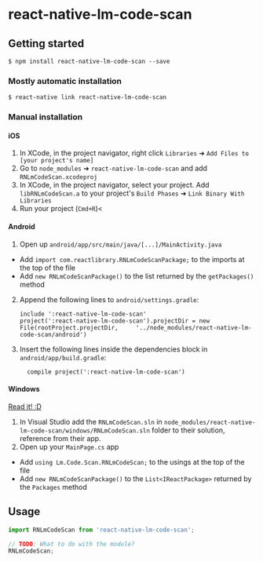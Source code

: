 
# react-native-lm-code-scan

## Getting started

`$ npm install react-native-lm-code-scan --save`

### Mostly automatic installation

`$ react-native link react-native-lm-code-scan`

### Manual installation


#### iOS

1. In XCode, in the project navigator, right click `Libraries` ➜ `Add Files to [your project's name]`
2. Go to `node_modules` ➜ `react-native-lm-code-scan` and add `RNLmCodeScan.xcodeproj`
3. In XCode, in the project navigator, select your project. Add `libRNLmCodeScan.a` to your project's `Build Phases` ➜ `Link Binary With Libraries`
4. Run your project (`Cmd+R`)<

#### Android

1. Open up `android/app/src/main/java/[...]/MainActivity.java`
  - Add `import com.reactlibrary.RNLmCodeScanPackage;` to the imports at the top of the file
  - Add `new RNLmCodeScanPackage()` to the list returned by the `getPackages()` method
2. Append the following lines to `android/settings.gradle`:
  	```
  	include ':react-native-lm-code-scan'
  	project(':react-native-lm-code-scan').projectDir = new File(rootProject.projectDir, 	'../node_modules/react-native-lm-code-scan/android')
  	```
3. Insert the following lines inside the dependencies block in `android/app/build.gradle`:
  	```
      compile project(':react-native-lm-code-scan')
  	```

#### Windows
[Read it! :D](https://github.com/ReactWindows/react-native)

1. In Visual Studio add the `RNLmCodeScan.sln` in `node_modules/react-native-lm-code-scan/windows/RNLmCodeScan.sln` folder to their solution, reference from their app.
2. Open up your `MainPage.cs` app
  - Add `using Lm.Code.Scan.RNLmCodeScan;` to the usings at the top of the file
  - Add `new RNLmCodeScanPackage()` to the `List<IReactPackage>` returned by the `Packages` method


## Usage
```javascript
import RNLmCodeScan from 'react-native-lm-code-scan';

// TODO: What to do with the module?
RNLmCodeScan;
```
  